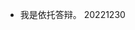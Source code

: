 - 我是依托答辩。 20221230

<!---
Dpzbc/Dpzbc is a ✨ special ✨ repository because its `README.md` (this file) appears on your GitHub profile.
You can click the Preview link to take a look at your changes.
--->
